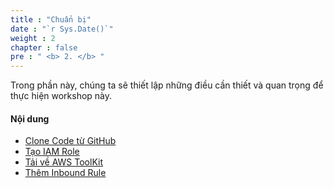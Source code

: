 ```yaml
---
title : "Chuẩn bị"
date : "`r Sys.Date()`"
weight : 2
chapter : false
pre : " <b> 2. </b> "
---
```


Trong phần này, chúng ta sẽ thiết lập những điều cần thiết và quan trọng để thực hiện workshop này.

#### Nội dung
- [Clone Code từ GitHub](2.1-clone-code/)
- [Tạo IAM Role](2.2-create-iam-role/)
- [Tải về AWS ToolKit](2.3-download-aws-toolkit/)
- [Thêm Inbound Rule](2.4-add-inbound-rule/)
